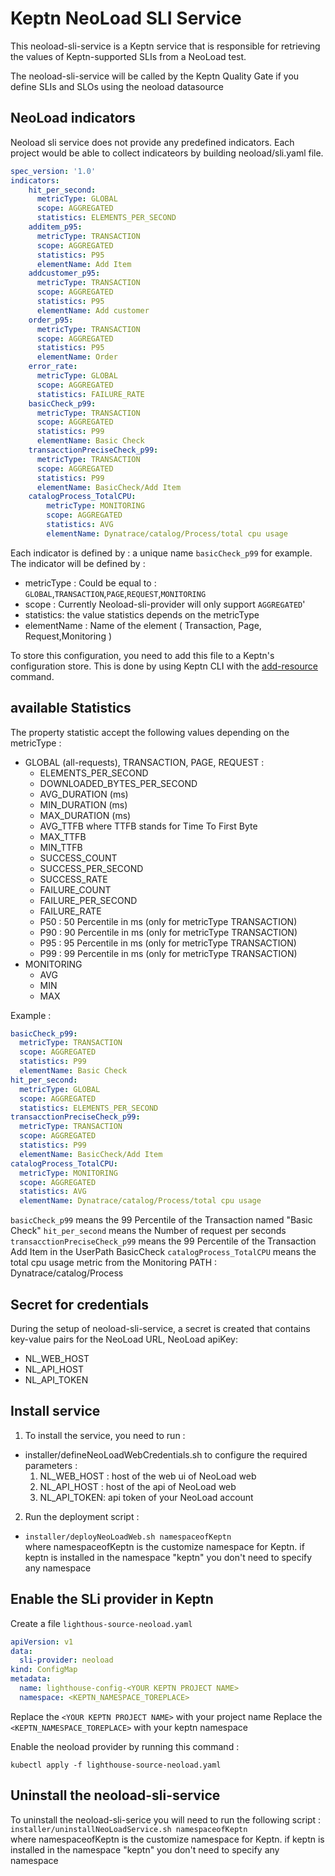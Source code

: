 # Keptn NeoLoad SLI Service

This neoload-sli-service is a Keptn service that is responsible for retrieving the values of Keptn-supported SLIs from a NeoLoad test.

The neoload-sli-service will be called by the Keptn Quality Gate if you define SLIs and SLOs using the neoload datasource

## NeoLoad indicators
Neoload sli service does not provide any predefined indicators.
Each project would be able to collect indicateors by building neoload/sli.yaml file.

```yaml
spec_version: '1.0'
indicators:
    hit_per_second:
      metricType: GLOBAL
      scope: AGGREGATED
      statistics: ELEMENTS_PER_SECOND
    additem_p95:
      metricType: TRANSACTION
      scope: AGGREGATED
      statistics: P95
      elementName: Add Item
    addcustomer_p95:
      metricType: TRANSACTION
      scope: AGGREGATED
      statistics: P95
      elementName: Add customer
    order_p95:
      metricType: TRANSACTION
      scope: AGGREGATED
      statistics: P95
      elementName: Order
    error_rate:
      metricType: GLOBAL
      scope: AGGREGATED
      statistics: FAILURE_RATE
    basicCheck_p99:
      metricType: TRANSACTION
      scope: AGGREGATED
      statistics: P99
      elementName: Basic Check
    transacctionPreciseCheck_p99:
      metricType: TRANSACTION
      scope: AGGREGATED
      statistics: P99
      elementName: BasicCheck/Add Item
    catalogProcess_TotalCPU:
        metricType: MONITORING
        scope: AGGREGATED
        statistics: AVG
        elementName: Dynatrace/catalog/Process/total cpu usage
```

Each indicator is defined by :
a unique name `basicCheck_p99` for example.
The indicator will be defined by :
* metricType : Could be equal to : `GLOBAL`,`TRANSACTION`,`PAGE`,`REQUEST`,`MONITORING`
* scope : Currently Neoload-sli-provider will only support `AGGREGATED`'
* statistics: the value statistics depends on the metricType 
* elementName : Name of the element ( Transaction, Page, Request,Monitoring )


To store this configuration, you need to add this file to a Keptn's configuration store. This is done by using  Keptn CLI with the [add-resource](https://keptn.sh/docs/0.6.0/reference/cli/#keptn-add-resource) command. 

## available Statistics 
The property statistic accept the following values depending on the metricType :
* GLOBAL (all-requests), TRANSACTION, PAGE, REQUEST :
    * ELEMENTS_PER_SECOND
    * DOWNLOADED_BYTES_PER_SECOND
    * AVG_DURATION (ms)
    * MIN_DURATION (ms)
    * MAX_DURATION (ms)
    * AVG_TTFB where TTFB stands for Time To First Byte
    * MAX_TTFB
    * MIN_TTFB
    * SUCCESS_COUNT
    * SUCCESS_PER_SECOND
    * SUCCESS_RATE
    * FAILURE_COUNT
    * FAILURE_PER_SECOND
    * FAILURE_RATE
    * P50 : 50 Percentile in ms (only for metricType TRANSACTION)
    * P90 : 90 Percentile in ms (only for metricType TRANSACTION)
    * P95 : 95 Percentile in ms (only for metricType TRANSACTION)
    * P99 : 99 Percentile in ms (only for metricType TRANSACTION)
* MONITORING 
    * AVG
    * MIN
    * MAX

Example :
```yaml
basicCheck_p99:
  metricType: TRANSACTION
  scope: AGGREGATED
  statistics: P99
  elementName: Basic Check
hit_per_second:
  metricType: GLOBAL
  scope: AGGREGATED
  statistics: ELEMENTS_PER_SECOND
transacctionPreciseCheck_p99:
  metricType: TRANSACTION
  scope: AGGREGATED
  statistics: P99
  elementName: BasicCheck/Add Item
catalogProcess_TotalCPU:
  metricType: MONITORING
  scope: AGGREGATED
  statistics: AVG
  elementName: Dynatrace/catalog/Process/total cpu usage
```
`basicCheck_p99` means the 99 Percentile of the Transaction named "Basic Check"
`hit_per_second` means the Number of request per seconds
`transacctionPreciseCheck_p99` means the 99 Percentile of the Transaction Add Item in the UserPath BasicCheck
`catalogProcess_TotalCPU` means the total cpu usage metric from the Monitoring PATH : Dynatrace/catalog/Process


## Secret for credentials
During the setup of neoload-sli-service, a secret is created that contains key-value pairs for the NeoLoad  URL, NeoLoad apiKey:
   * NL_WEB_HOST 
   * NL_API_HOST 
   * NL_API_TOKEN
    

## Install service <a id="install"></a>

1. To install the service, you need to run :
 * installer/defineNeoLoadWebCredentials.sh to configure the required parameters :
    1. NL_WEB_HOST : host of the web ui of NeoLoad web
    1. NL_API_HOST : host of the api of NeoLoad web
    1. NL_API_TOKEN: api token of your NeoLoad account
    
2. Run the deployment script :
 * `installer/deployNeoLoadWeb.sh namespaceofKeptn`  
     where namespaceofKeptn is the customize namespace for Keptn. if keptn is installed in the namespace "keptn" you don't need to specify any namespace
     
## Enable the SLi provider in Keptn
Create a file `lighthous-source-neoload.yaml `
```yaml
apiVersion: v1
data:
  sli-provider: neoload
kind: ConfigMap
metadata:
  name: lighthouse-config-<YOUR KEPTN PROJECT NAME>
  namespace: <KEPTN_NAMESPACE_TOREPLACE>
 ```
Replace the `<YOUR KEPTN PROJECT NAME>` with your project name
Replace the `<KEPTN_NAMESPACE_TOREPLACE>` with your keptn  namespace

Enable the neoload provider by running this command :
```
kubectl apply -f lighthouse-source-neoload.yaml    
```
## Uninstall the neoload-sli-service

To uninstall the neoload-sli-serice you will need to run the following script : `installer/uninstallNeoLoadService.sh namespaceofKeptn`  
  where namespaceofKeptn is the customize namespace for Keptn. if keptn is installed in the namespace "keptn" you don't need to specify any namespace


 
   
